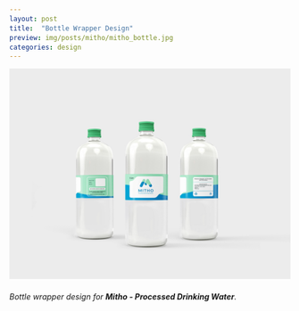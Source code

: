 ```yaml
---
layout: post
title:  "Bottle Wrapper Design"
preview: img/posts/mitho/mitho_bottle.jpg
categories: design
---
```


![Water Bottle](/img/posts/mitho/mitho_bottle.jpg)

###### Bottle wrapper design for **Mitho - Processed Drinking Water**.



